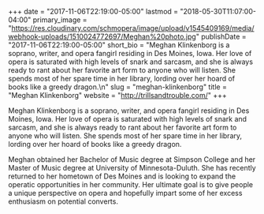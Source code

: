 +++
date = "2017-11-06T22:19:00-05:00"
lastmod = "2018-05-30T11:07:00-04:00"
primary_image = "https://res.cloudinary.com/schmopera/image/upload/v1545409169/media/webhook-uploads/1510024772697/Meghan%20photo.jpg"
publishDate = "2017-11-06T22:19:00-05:00"
short_bio = "Meghan Klinkenborg is a soprano, writer, and opera fangirl residing in Des Moines, Iowa. Her love of opera is saturated with high levels of snark and sarcasm, and she is always ready to rant about her favorite art form to anyone who will listen. She spends most of her spare time in her library, lording over her hoard of books like a greedy dragon.\n"
slug = "meghan-klinkenborg"
title = "Meghan Klinkenborg"
website = "http://trillsandtrouble.com/"
+++

Meghan Klinkenborg is a soprano, writer, and opera fangirl residing in Des Moines, Iowa. Her love of opera is saturated with high levels of snark and sarcasm, and she is always ready to rant about her favorite art form to anyone who will listen. She spends most of her spare time in her library, lording over her hoard of books like a greedy dragon.

Meghan obtained her Bachelor of Music degree at Simpson College and her Master of Music
degree at University of Minnesota-Duluth. She has recently returned to her hometown of Des Moines and is looking to expand the operatic opportunities in her community. Her ultimate goal is to give people a unique perspective on opera and hopefully impart some of her excess enthusiasm on potential converts.
